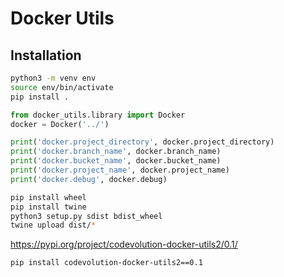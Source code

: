 # Docker Utils

## Installation

```bash
python3 -m venv env
source env/bin/activate
pip install .
```

```python
from docker_utils.library import Docker
docker = Docker('../')

print('docker.project_directory', docker.project_directory)
print('docker.branch_name', docker.branch_name)
print('docker.bucket_name', docker.bucket_name)
print('docker.project_name', docker.project_name)
print('docker.debug', docker.debug)
```

```bash
pip install wheel
pip install twine
python3 setup.py sdist bdist_wheel
twine upload dist/*
```

https://pypi.org/project/codevolution-docker-utils2/0.1/

```bash
pip install codevolution-docker-utils2==0.1
```
